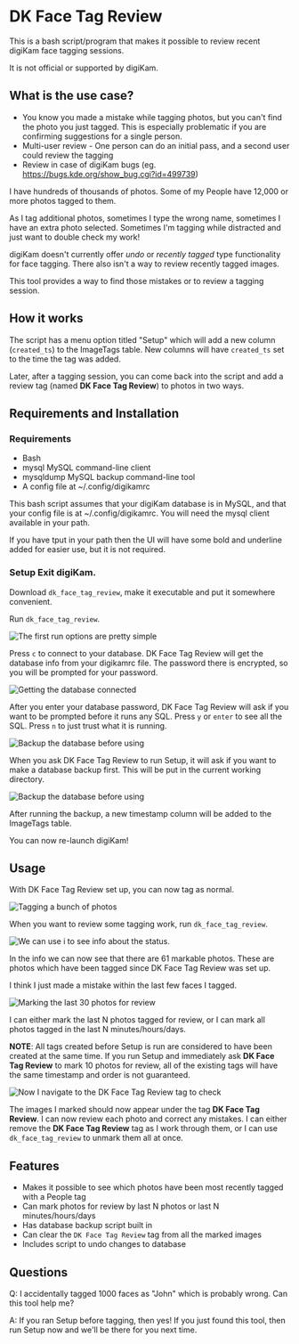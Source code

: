 DK Face Tag Review
==================

This is a bash script/program that makes it possible to review recent digiKam
face tagging sessions. 

It is not official or supported by digiKam. 

What is the use case?
---------------------

* You know you made a mistake while tagging photos, but you can't find the photo
you just tagged. This is especially problematic if you are confirming suggestions
for a single person.
* Multi-user review - One person can do an initial pass, and a second user could
review the tagging
* Review in case of digiKam bugs (eg. https://bugs.kde.org/show_bug.cgi?id=499739)


I have hundreds of thousands of photos. Some of my People have 12,000 or more
photos tagged to them. 

As I tag additional photos, sometimes I type the wrong name, sometimes I have an
extra photo selected. Sometimes I'm tagging while distracted and just want to
double check my work!

digiKam doesn't currently offer *undo* or *recently tagged* type functionality
for face tagging. There also isn't a way to review recently tagged images.

This tool provides a way to find those mistakes or to review a tagging session. 


How it works
------------

The script has a menu option titled "Setup" which will add a new column
(`created_ts`) to the ImageTags table. New columns will have `created_ts` set to
the time the tag was added. 

Later, after a tagging session, you can come back into the script and add a
review tag (named **DK Face Tag Review**) to photos in two ways. 


Requirements and Installation 
-----------------------------

### Requirements

* Bash
* mysql MySQL command-line client
* mysqldump MySQL backup command-line tool
* A config file at ~/.config/digikamrc

This bash script assumes that your digiKam database is in MySQL, and that your
config file is at ~/.config/digikamrc. You will need the mysql client available
in your path. 

If you have tput in your path then the UI will have some bold and underline
added for easier use, but it is not required.

### Setup Exit digiKam. 

Download `dk_face_tag_review`, make it executable and put it somewhere convenient. 

Run `dk_face_tag_review`.

![The first run options are pretty simple](img/first_run.png)

Press `c` to connect to your database. DK Face Tag Review will get the
database info from your digikamrc file. The password there is encrypted, so
you will be prompted for your password. 

![Getting the database connected](img/first_run_2.png)

After you enter your database password, DK Face Tag Review will ask if you
want to be prompted before it runs any SQL. Press `y` or `enter` to see all
the SQL. Press `n` to just trust what it is running. 


![Backup the database before using](img/first_run_3.png)

When you ask DK Face Tag Review to run Setup, it will ask if you want to
make a database backup first. This will be put in the current working
directory. 

![Backup the database before using](img/first_run_3.png)

After running the backup, a new timestamp column will be added to the
ImageTags table.  

You can now re-launch digiKam!

Usage
-----

With DK Face Tag Review set up, you can now tag as normal. 

![Tagging a bunch of photos](img/tagging.png)

When you want to review some tagging work, run `dk_face_tag_review`. 

![We can use `i` to see info about the status.](img/info.png)

In the info we can now see that there are 61 markable photos. These are
photos which have been tagged since DK Face Tag Review was set up. 

I think I just made a mistake within the last few faces I tagged. 

![Marking the last 30 photos for review](img/last_n.png)

I can either mark the last N photos tagged for review, or I can mark all
photos tagged in the last N minutes/hours/days.

**NOTE**: All tags created before Setup is run are considered to have been
created at the same time. If you run Setup and immediately ask
**DK Face Tag Review** to mark 10 photos for review, all of the existing
tags will have the same timestamp and order is not guaranteed.

![Now I navigate to the DK Face Tag Review tag to check](img/reviewing.png)

The images I marked should now appear under the tag **DK Face Tag Review**.
I can now review each photo and correct any mistakes. I can either remove
the **DK Face Tag Review** tag as I work through them, or I can use
`dk_face_tag_review` to unmark them all at once. 


Features
--------

* Makes it possible to see which photos have been most recently tagged with
a People tag
* Can mark photos for review by last N photos or last N minutes/hours/days
* Has database backup script built in
* Can clear the `DK Face Tag Review` tag from all the marked images
* Includes script to undo changes to database

Questions
---------

Q: I accidentally tagged 1000 faces as "John" which is probably wrong. Can
this tool help me?  

A: If you ran Setup before tagging, then yes! If you
just found this tool, then run Setup now and we'll be there for you next
time. 
